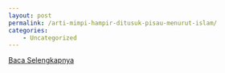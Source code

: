 ```yaml
---
layout: post
permalink: /arti-mimpi-hampir-ditusuk-pisau-menurut-islam/
categories:
    - Uncategorized
---
```


[Baca Selengkapnya](/08)